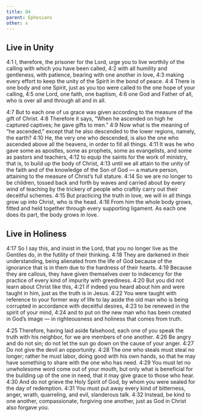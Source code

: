 ```yaml
---
title: 04
parent: Ephesians
other: x
---
```

## Live in Unity

<a name="4:1">4:1</a> I, therefore, the prisoner for the Lord, urge you to live worthily of the calling with which you have been called, <a name="4:2">4:2</a> with all humility and gentleness, with patience, bearing with one another in love, <a name="4:3">4:3</a> making every effort to keep the unity of the Spirit in the bond of peace. <a name="4:4">4:4</a> There is one body and one Spirit, just as you too were called to the one hope of your calling, <a name="4:5">4:5</a> one Lord, one faith, one baptism, <a name="4:6">4:6</a> one God and Father of all, who is over all and through all and in all.

<a name="4:7">4:7</a> But to each one of us grace was given according to the measure of the gift of Christ. <a name="4:8">4:8</a> Therefore it says, “When he ascended on high he captured captives; he gave gifts to men.” <a name="4:9">4:9</a> Now what is the meaning of “he ascended,” except that he also descended to the lower regions, namely, the earth? <a name="4:10">4:10</a> He, the very one who descended, is also the one who ascended above all the heavens, in order to fill all things. <a name="4:11">4:11</a> It was he who gave some as apostles, some as prophets, some as evangelists, and some as pastors and teachers, <a name="4:12">4:12</a> to equip the saints for the work of ministry, that is, to build up the body of Christ, <a name="4:13">4:13</a> until we all attain to the unity of the faith and of the knowledge of the Son of God — a mature person, attaining to the measure of Christ’s full stature. <a name="4:14">4:14</a> So we are no longer to be children, tossed back and forth by waves and carried about by every wind of teaching by the trickery of people who craftily carry out their deceitful schemes. <a name="4:15">4:15</a> But practicing the truth in love, we will in all things grow up into Christ, who is the head. <a name="4:16">4:16</a> From him the whole body grows, fitted and held together through every supporting ligament. As each one does its part, the body grows in love.

## Live in Holiness

<a name="4:17">4:17</a> So I say this, and insist in the Lord, that you no longer live as the Gentiles do, in the futility of their thinking. <a name="4:18">4:18</a> They are darkened in their understanding, being alienated from the life of God because of the ignorance that is in them due to the hardness of their hearts. <a name="4:19">4:19</a> Because they are callous, they have given themselves over to indecency for the practice of every kind of impurity with greediness. <a name="4:20">4:20</a> But you did not learn about Christ like this, <a name="4:21">4:21</a> if indeed you heard about him and were taught in him, just as the truth is in Jesus. <a name="4:22">4:22</a> You were taught with reference to your former way of life to lay aside the old man who is being corrupted in accordance with deceitful desires, <a name="4:23">4:23</a> to be renewed in the spirit of your mind, <a name="4:24">4:24</a> and to put on the new man who has been created in God’s image — in righteousness and holiness that comes from truth.

<a name="4:25">4:25</a> Therefore, having laid aside falsehood, each one of you speak the truth with his neighbor, for we are members of one another. <a name="4:26">4:26</a> Be angry and do not sin; do not let the sun go down on the cause of your anger. <a name="4:27">4:27</a> Do not give the devil an opportunity. <a name="4:28">4:28</a> The one who steals must steal no longer; rather he must labor, doing good with his own hands, so that he may have something to share with the one who has need. <a name="4:29">4:29</a> You must let no unwholesome word come out of your mouth, but only what is beneficial for the building up of the one in need, that it may give grace to those who hear. <a name="4:30">4:30</a> And do not grieve the Holy Spirit of God, by whom you were sealed for the day of redemption. <a name="4:31">4:31</a> You must put away every kind of bitterness, anger, wrath, quarreling, and evil, slanderous talk. <a name="4:32">4:32</a> Instead, be kind to one another, compassionate, forgiving one another, just as God in Christ also forgave you.
